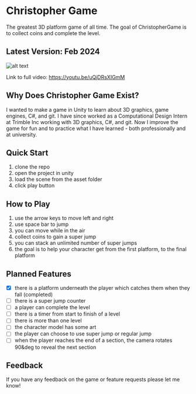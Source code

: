 # Christopher Game
The greatest 3D platform game of all time. The goal of ChristopherGame is to collect coins and complete the level.

## Latest Version: Feb 2024
![alt text](https://github.com/burstfire301/ChristopherGame/blob/main/feb-update.gif)

Link to full video: https://youtu.be/uQjDRsXIGmM

## Why Does Christopher Game Exist?
I wanted to make a game in Unity to learn about 3D graphics, game engines, C#, and git. I have since worked as a Computational Design Intern at Trimble Inc working with 3D graphics, C#, and git. Now I improve the game for fun and to practice what I have learned - both professionally and at university.

## Quick Start
1. clone the repo
2. open the project in unity
5. load the scene from the asset folder
6. click play button

## How to Play
1. use the arrow keys to move left and right
2. use space bar to jump
3. you can move while in the air
4. collect coins to gain a super jump
5. you can stack an unlimited number of super jumps
6. the goal is to help your character get from the first platform, to the final platform

## Planned Features
- [x] there is a platform underneath the player which catches them when they fall (completed)
- [ ] there is a super jump counter
- [ ] a player can complete the level
- [ ] there is a timer from start to finish of a level
- [ ] there is more than one level
- [ ] the character model has some art
- [ ] the player can choose to use super jump or regular jump
- [ ] when the player reaches the end of a section, the camera rotates 90&deg to reveal the next section

## Feedback
If you have any feedback on the game or feature requests please let me know!
